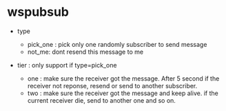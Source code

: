 # wspubsub
- type
    -  pick_one : pick only one randomly subscriber to send message
    -  not_me: dont resend this message to me
    
- tier : only support if type=pick_one
    - one : make sure the receiver got the message. After 5 second if the receiver not reponse, resend or send to another subscriber.
    - two : make sure the receiver got the message and keep alive. if the current receiver die, send to another one and so on.